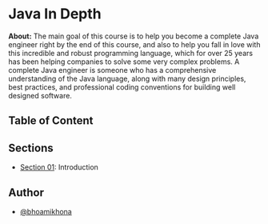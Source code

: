 # Java In Depth

**About:** The main goal of this course is to help you become a complete Java engineer right by the end of this course, and also to help you fall in love with this incredible and robust programming language, which for over 25 years has been helping companies to solve some very complex problems. A complete Java engineer is someone who has a comprehensive understanding of the Java language, along with many design principles, best practices, and professional coding conventions for building well designed software.

## Table of Content

## Sections

- [Section 01](./Section%2001): Introduction

## Author

- [@bhoamikhona](https://github.com/bhoamikhona)
